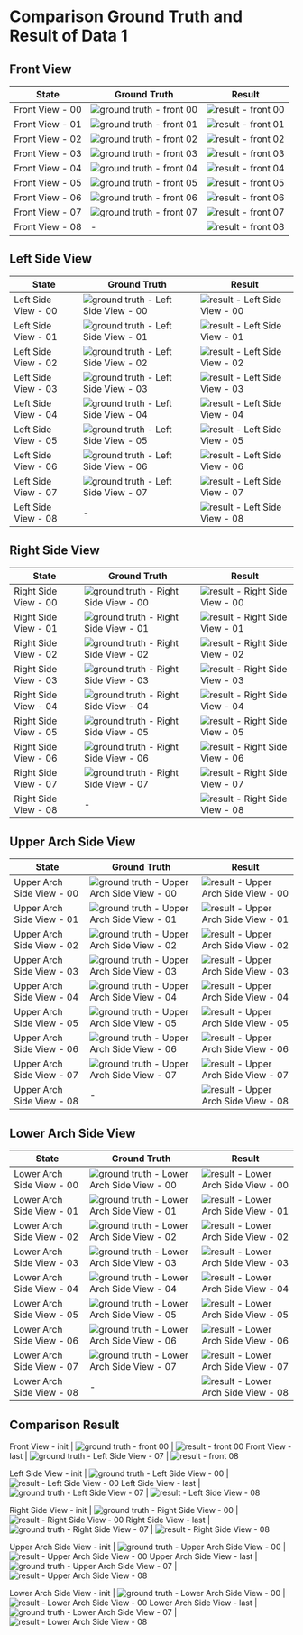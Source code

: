 # Comparison Ground Truth and Result of Data 1

## Front View
State | Ground Truth | Result
--- | --- | ---
Front View - 00 | ![ground truth - front 00](https://github.com/s-triar/tooth-aligner/blob/main/comparison_image/TOOTH_MOTION/SN/GT/SN/DEPAN%20-%2000.png?raw=true) | ![result - front 00](https://github.com/s-triar/tooth-aligner/blob/main/comparison_image/TOOTH_MOTION/SN/SC/SN/DEPAN%20-%2000.png)
Front View - 01 | ![ground truth - front 01](https://github.com/s-triar/tooth-aligner/blob/main/comparison_image/TOOTH_MOTION/SN/GT/SN/DEPAN%20-%2001.png?raw=true) | ![result - front 01](https://github.com/s-triar/tooth-aligner/blob/main/comparison_image/TOOTH_MOTION/SN/SC/SN/DEPAN%20-%2001.png)
Front View - 02 | ![ground truth - front 02](https://github.com/s-triar/tooth-aligner/blob/main/comparison_image/TOOTH_MOTION/SN/GT/SN/DEPAN%20-%2002.png?raw=true) | ![result - front 02](https://github.com/s-triar/tooth-aligner/blob/main/comparison_image/TOOTH_MOTION/SN/SC/SN/DEPAN%20-%2002.png)
Front View - 03 | ![ground truth - front 03](https://github.com/s-triar/tooth-aligner/blob/main/comparison_image/TOOTH_MOTION/SN/GT/SN/DEPAN%20-%2003.png?raw=true) | ![result - front 03](https://github.com/s-triar/tooth-aligner/blob/main/comparison_image/TOOTH_MOTION/SN/SC/SN/DEPAN%20-%2003.png)
Front View - 04 | ![ground truth - front 04](https://github.com/s-triar/tooth-aligner/blob/main/comparison_image/TOOTH_MOTION/SN/GT/SN/DEPAN%20-%2004.png?raw=true) | ![result - front 04](https://github.com/s-triar/tooth-aligner/blob/main/comparison_image/TOOTH_MOTION/SN/SC/SN/DEPAN%20-%2004.png)
Front View - 05 | ![ground truth - front 05](https://github.com/s-triar/tooth-aligner/blob/main/comparison_image/TOOTH_MOTION/SN/GT/SN/DEPAN%20-%2005.png?raw=true) | ![result - front 05](https://github.com/s-triar/tooth-aligner/blob/main/comparison_image/TOOTH_MOTION/SN/SC/SN/DEPAN%20-%2005.png)
Front View - 06 | ![ground truth - front 06](https://github.com/s-triar/tooth-aligner/blob/main/comparison_image/TOOTH_MOTION/SN/GT/SN/DEPAN%20-%2006.png?raw=true) | ![result - front 06](https://github.com/s-triar/tooth-aligner/blob/main/comparison_image/TOOTH_MOTION/SN/SC/SN/DEPAN%20-%2006.png)
Front View - 07 | ![ground truth - front 07](https://github.com/s-triar/tooth-aligner/blob/main/comparison_image/TOOTH_MOTION/SN/GT/SN/DEPAN%20-%2007.png?raw=true) | ![result - front 07](https://github.com/s-triar/tooth-aligner/blob/main/comparison_image/TOOTH_MOTION/SN/SC/SN/DEPAN%20-%2007.png)
Front View - 08 | - | ![result - front 08](https://github.com/s-triar/tooth-aligner/blob/main/comparison_image/TOOTH_MOTION/SN/SC/SN/DEPAN%20-%2008.png)

## Left Side View
State | Ground Truth | Result
--- | --- | ---
Left Side View - 00 | ![ground truth - Left Side View - 00](https://github.com/s-triar/tooth-aligner/blob/main/comparison_image/TOOTH_MOTION/SN/GT/SN/DARI%20KIRI%20-%2000.png?raw=true) | ![result - Left Side View - 00](https://github.com/s-triar/tooth-aligner/blob/main/comparison_image/TOOTH_MOTION/SN/SC/SN/DARI%20KIRI%20-%2000.png)
Left Side View - 01 | ![ground truth - Left Side View - 01](https://github.com/s-triar/tooth-aligner/blob/main/comparison_image/TOOTH_MOTION/SN/GT/SN/DARI%20KIRI%20-%2001.png?raw=true) | ![result - Left Side View - 01](https://github.com/s-triar/tooth-aligner/blob/main/comparison_image/TOOTH_MOTION/SN/SC/SN/DARI%20KIRI%20-%2001.png)
Left Side View - 02 | ![ground truth - Left Side View - 02](https://github.com/s-triar/tooth-aligner/blob/main/comparison_image/TOOTH_MOTION/SN/GT/SN/DARI%20KIRI%20-%2002.png?raw=true) | ![result - Left Side View - 02](https://github.com/s-triar/tooth-aligner/blob/main/comparison_image/TOOTH_MOTION/SN/SC/SN/DARI%20KIRI%20-%2002.png)
Left Side View - 03 | ![ground truth - Left Side View - 03](https://github.com/s-triar/tooth-aligner/blob/main/comparison_image/TOOTH_MOTION/SN/GT/SN/DARI%20KIRI%20-%2003.png?raw=true) | ![result - Left Side View - 03](https://github.com/s-triar/tooth-aligner/blob/main/comparison_image/TOOTH_MOTION/SN/SC/SN/DARI%20KIRI%20-%2003.png)
Left Side View - 04 | ![ground truth - Left Side View - 04](https://github.com/s-triar/tooth-aligner/blob/main/comparison_image/TOOTH_MOTION/SN/GT/SN/DARI%20KIRI%20-%2004.png?raw=true) | ![result - Left Side View - 04](https://github.com/s-triar/tooth-aligner/blob/main/comparison_image/TOOTH_MOTION/SN/SC/SN/DARI%20KIRI%20-%2004.png)
Left Side View - 05 | ![ground truth - Left Side View - 05](https://github.com/s-triar/tooth-aligner/blob/main/comparison_image/TOOTH_MOTION/SN/GT/SN/DARI%20KIRI%20-%2005.png?raw=true) | ![result - Left Side View - 05](https://github.com/s-triar/tooth-aligner/blob/main/comparison_image/TOOTH_MOTION/SN/SC/SN/DARI%20KIRI%20-%2005.png)
Left Side View - 06 | ![ground truth - Left Side View - 06](https://github.com/s-triar/tooth-aligner/blob/main/comparison_image/TOOTH_MOTION/SN/GT/SN/DARI%20KIRI%20-%2006.png?raw=true) | ![result - Left Side View - 06](https://github.com/s-triar/tooth-aligner/blob/main/comparison_image/TOOTH_MOTION/SN/SC/SN/DARI%20KIRI%20-%2006.png)
Left Side View - 07 | ![ground truth - Left Side View - 07](https://github.com/s-triar/tooth-aligner/blob/main/comparison_image/TOOTH_MOTION/SN/GT/SN/DARI%20KIRI%20-%2007.png?raw=true) | ![result - Left Side View - 07](https://github.com/s-triar/tooth-aligner/blob/main/comparison_image/TOOTH_MOTION/SN/SC/SN/DARI%20KIRI%20-%2007.png)
Left Side View - 08 | - | ![result - Left Side View - 08](https://github.com/s-triar/tooth-aligner/blob/main/comparison_image/TOOTH_MOTION/SN/SC/SN/DARI%20KIRI%20-%2008.png?raw=true)

## Right Side View
State | Ground Truth | Result
--- | --- | ---
Right Side View - 00 | ![ground truth - Right Side View - 00](https://github.com/s-triar/tooth-aligner/blob/main/comparison_image/TOOTH_MOTION/SN/GT/SN/DARI%20KANAN%20-%2000.png?raw=true) | ![result - Right Side View - 00](https://github.com/s-triar/tooth-aligner/blob/main/comparison_image/TOOTH_MOTION/SN/SC/SN/DARI%20KANAN%20-%2000.png)
Right Side View - 01 | ![ground truth - Right Side View - 01](https://github.com/s-triar/tooth-aligner/blob/main/comparison_image/TOOTH_MOTION/SN/GT/SN/DARI%20KANAN%20-%2001.png?raw=true) | ![result - Right Side View - 01](https://github.com/s-triar/tooth-aligner/blob/main/comparison_image/TOOTH_MOTION/SN/SC/SN/DARI%20KANAN%20-%2001.png)
Right Side View - 02 | ![ground truth - Right Side View - 02](https://github.com/s-triar/tooth-aligner/blob/main/comparison_image/TOOTH_MOTION/SN/GT/SN/DARI%20KANAN%20-%2002.png?raw=true) | ![result - Right Side View - 02](https://github.com/s-triar/tooth-aligner/blob/main/comparison_image/TOOTH_MOTION/SN/SC/SN/DARI%20KANAN%20-%2002.png)
Right Side View - 03 | ![ground truth - Right Side View - 03](https://github.com/s-triar/tooth-aligner/blob/main/comparison_image/TOOTH_MOTION/SN/GT/SN/DARI%20KANAN%20-%2003.png?raw=true) | ![result - Right Side View - 03](https://github.com/s-triar/tooth-aligner/blob/main/comparison_image/TOOTH_MOTION/SN/SC/SN/DARI%20KANAN%20-%2003.png)
Right Side View - 04 | ![ground truth - Right Side View - 04](https://github.com/s-triar/tooth-aligner/blob/main/comparison_image/TOOTH_MOTION/SN/GT/SN/DARI%20KANAN%20-%2004.png?raw=true) | ![result - Right Side View - 04](https://github.com/s-triar/tooth-aligner/blob/main/comparison_image/TOOTH_MOTION/SN/SC/SN/DARI%20KANAN%20-%2004.png)
Right Side View - 05 | ![ground truth - Right Side View - 05](https://github.com/s-triar/tooth-aligner/blob/main/comparison_image/TOOTH_MOTION/SN/GT/SN/DARI%20KANAN%20-%2005.png?raw=true) | ![result - Right Side View - 05](https://github.com/s-triar/tooth-aligner/blob/main/comparison_image/TOOTH_MOTION/SN/SC/SN/DARI%20KANAN%20-%2005.png)
Right Side View - 06 | ![ground truth - Right Side View - 06](https://github.com/s-triar/tooth-aligner/blob/main/comparison_image/TOOTH_MOTION/SN/GT/SN/DARI%20KANAN%20-%2006.png?raw=true) | ![result - Right Side View - 06](https://github.com/s-triar/tooth-aligner/blob/main/comparison_image/TOOTH_MOTION/SN/SC/SN/DARI%20KANAN%20-%2006.png)
Right Side View - 07 | ![ground truth - Right Side View - 07](https://github.com/s-triar/tooth-aligner/blob/main/comparison_image/TOOTH_MOTION/SN/GT/SN/DARI%20KANAN%20-%2007.png?raw=true) | ![result - Right Side View - 07](https://github.com/s-triar/tooth-aligner/blob/main/comparison_image/TOOTH_MOTION/SN/SC/SN/DARI%20KANAN%20-%2007.png)
Right Side View - 08 | - | ![result - Right Side View - 08](https://github.com/s-triar/tooth-aligner/blob/main/comparison_image/TOOTH_MOTION/SN/SC/SN/DARI%20KANAN%20-%2008.png?raw=true)

## Upper Arch Side View
State | Ground Truth | Result
--- | --- | ---
Upper Arch Side View - 00 | ![ground truth - Upper Arch Side View - 00](https://github.com/s-triar/tooth-aligner/blob/main/comparison_image/TOOTH_MOTION/SN/GT/SN/RAHANG%20ATAS%20-%2000.png?raw=true) | ![result - Upper Arch Side View - 00](https://github.com/s-triar/tooth-aligner/blob/main/comparison_image/TOOTH_MOTION/SN/SC/SN/RAHANG%20ATAS%20-%2000.png)
Upper Arch Side View - 01 | ![ground truth - Upper Arch Side View - 01](https://github.com/s-triar/tooth-aligner/blob/main/comparison_image/TOOTH_MOTION/SN/GT/SN/RAHANG%20ATAS%20-%2001.png?raw=true) | ![result - Upper Arch Side View - 01](https://github.com/s-triar/tooth-aligner/blob/main/comparison_image/TOOTH_MOTION/SN/SC/SN/RAHANG%20ATAS%20-%2001.png)
Upper Arch Side View - 02 | ![ground truth - Upper Arch Side View - 02](https://github.com/s-triar/tooth-aligner/blob/main/comparison_image/TOOTH_MOTION/SN/GT/SN/RAHANG%20ATAS%20-%2002.png?raw=true) | ![result - Upper Arch Side View - 02](https://github.com/s-triar/tooth-aligner/blob/main/comparison_image/TOOTH_MOTION/SN/SC/SN/RAHANG%20ATAS%20-%2002.png)
Upper Arch Side View - 03 | ![ground truth - Upper Arch Side View - 03](https://github.com/s-triar/tooth-aligner/blob/main/comparison_image/TOOTH_MOTION/SN/GT/SN/RAHANG%20ATAS%20-%2003.png?raw=true) | ![result - Upper Arch Side View - 03](https://github.com/s-triar/tooth-aligner/blob/main/comparison_image/TOOTH_MOTION/SN/SC/SN/RAHANG%20ATAS%20-%2003.png)
Upper Arch Side View - 04 | ![ground truth - Upper Arch Side View - 04](https://github.com/s-triar/tooth-aligner/blob/main/comparison_image/TOOTH_MOTION/SN/GT/SN/RAHANG%20ATAS%20-%2004.png?raw=true) | ![result - Upper Arch Side View - 04](https://github.com/s-triar/tooth-aligner/blob/main/comparison_image/TOOTH_MOTION/SN/SC/SN/RAHANG%20ATAS%20-%2004.png)
Upper Arch Side View - 05 | ![ground truth - Upper Arch Side View - 05](https://github.com/s-triar/tooth-aligner/blob/main/comparison_image/TOOTH_MOTION/SN/GT/SN/RAHANG%20ATAS%20-%2005.png?raw=true) | ![result - Upper Arch Side View - 05](https://github.com/s-triar/tooth-aligner/blob/main/comparison_image/TOOTH_MOTION/SN/SC/SN/RAHANG%20ATAS%20-%2005.png)
Upper Arch Side View - 06 | ![ground truth - Upper Arch Side View - 06](https://github.com/s-triar/tooth-aligner/blob/main/comparison_image/TOOTH_MOTION/SN/GT/SN/RAHANG%20ATAS%20-%2006.png?raw=true) | ![result - Upper Arch Side View - 06](https://github.com/s-triar/tooth-aligner/blob/main/comparison_image/TOOTH_MOTION/SN/SC/SN/RAHANG%20ATAS%20-%2006.png)
Upper Arch Side View - 07 | ![ground truth - Upper Arch Side View - 07](https://github.com/s-triar/tooth-aligner/blob/main/comparison_image/TOOTH_MOTION/SN/GT/SN/RAHANG%20ATAS%20-%2007.png?raw=true) | ![result - Upper Arch Side View - 07](https://github.com/s-triar/tooth-aligner/blob/main/comparison_image/TOOTH_MOTION/SN/SC/SN/RAHANG%20ATAS%20-%2007.png)
Upper Arch Side View - 08 | - | ![result - Upper Arch Side View - 08](https://github.com/s-triar/tooth-aligner/blob/main/comparison_image/TOOTH_MOTION/SN/SC/SN/RAHANG%20ATAS%20-%2008.png?raw=true)

## Lower Arch Side View
State | Ground Truth | Result
--- | --- | ---
Lower Arch Side View - 00 | ![ground truth - Lower Arch Side View - 00](https://github.com/s-triar/tooth-aligner/blob/main/comparison_image/TOOTH_MOTION/SN/GT/SN/RAHANG%20BAWAH%20-%2000.png?raw=true) | ![result - Lower Arch Side View - 00](https://github.com/s-triar/tooth-aligner/blob/main/comparison_image/TOOTH_MOTION/SN/SC/SN/RAHANG%20BAWAH%20-%2000.png)
Lower Arch Side View - 01 | ![ground truth - Lower Arch Side View - 01](https://github.com/s-triar/tooth-aligner/blob/main/comparison_image/TOOTH_MOTION/SN/GT/SN/RAHANG%20BAWAH%20-%2001.png?raw=true) | ![result - Lower Arch Side View - 01](https://github.com/s-triar/tooth-aligner/blob/main/comparison_image/TOOTH_MOTION/SN/SC/SN/RAHANG%20BAWAH%20-%2001.png)
Lower Arch Side View - 02 | ![ground truth - Lower Arch Side View - 02](https://github.com/s-triar/tooth-aligner/blob/main/comparison_image/TOOTH_MOTION/SN/GT/SN/RAHANG%20BAWAH%20-%2002.png?raw=true) | ![result - Lower Arch Side View - 02](https://github.com/s-triar/tooth-aligner/blob/main/comparison_image/TOOTH_MOTION/SN/SC/SN/RAHANG%20BAWAH%20-%2002.png)
Lower Arch Side View - 03 | ![ground truth - Lower Arch Side View - 03](https://github.com/s-triar/tooth-aligner/blob/main/comparison_image/TOOTH_MOTION/SN/GT/SN/RAHANG%20BAWAH%20-%2003.png?raw=true) | ![result - Lower Arch Side View - 03](https://github.com/s-triar/tooth-aligner/blob/main/comparison_image/TOOTH_MOTION/SN/SC/SN/RAHANG%20BAWAH%20-%2003.png)
Lower Arch Side View - 04 | ![ground truth - Lower Arch Side View - 04](https://github.com/s-triar/tooth-aligner/blob/main/comparison_image/TOOTH_MOTION/SN/GT/SN/RAHANG%20BAWAH%20-%2004.png?raw=true) | ![result - Lower Arch Side View - 04](https://github.com/s-triar/tooth-aligner/blob/main/comparison_image/TOOTH_MOTION/SN/SC/SN/RAHANG%20BAWAH%20-%2004.png)
Lower Arch Side View - 05 | ![ground truth - Lower Arch Side View - 05](https://github.com/s-triar/tooth-aligner/blob/main/comparison_image/TOOTH_MOTION/SN/GT/SN/RAHANG%20BAWAH%20-%2005.png?raw=true) | ![result - Lower Arch Side View - 05](https://github.com/s-triar/tooth-aligner/blob/main/comparison_image/TOOTH_MOTION/SN/SC/SN/RAHANG%20BAWAH%20-%2005.png)
Lower Arch Side View - 06 | ![ground truth - Lower Arch Side View - 06](https://github.com/s-triar/tooth-aligner/blob/main/comparison_image/TOOTH_MOTION/SN/GT/SN/RAHANG%20BAWAH%20-%2006.png?raw=true) | ![result - Lower Arch Side View - 06](https://github.com/s-triar/tooth-aligner/blob/main/comparison_image/TOOTH_MOTION/SN/SC/SN/RAHANG%20BAWAH%20-%2006.png)
Lower Arch Side View - 07 | ![ground truth - Lower Arch Side View - 07](https://github.com/s-triar/tooth-aligner/blob/main/comparison_image/TOOTH_MOTION/SN/GT/SN/RAHANG%20BAWAH%20-%2007.png?raw=true) | ![result - Lower Arch Side View - 07](https://github.com/s-triar/tooth-aligner/blob/main/comparison_image/TOOTH_MOTION/SN/SC/SN/RAHANG%20BAWAH%20-%2007.png)
Lower Arch Side View - 08 | - | ![result - Lower Arch Side View - 08](https://github.com/s-triar/tooth-aligner/blob/main/comparison_image/TOOTH_MOTION/SN/SC/SN/RAHANG%20BAWAH%20-%2008.png?raw=true)


## Comparison Result
Front View - init | ![ground truth - front 00](https://github.com/s-triar/tooth-aligner/blob/main/comparison_image/TOOTH_MOTION/SN/GT/SN/DEPAN%20-%2000.png?raw=true) | ![result - front 00](https://github.com/s-triar/tooth-aligner/blob/main/comparison_image/TOOTH_MOTION/SN/SC/SN/DEPAN%20-%2000.png)
Front View - last | ![ground truth - Left Side View - 07](https://github.com/s-triar/tooth-aligner/blob/main/comparison_image/TOOTH_MOTION/SN/GT/SN/DARI%20KIRI%20-%2007.png?raw=true) | ![result - front 08](https://github.com/s-triar/tooth-aligner/blob/main/comparison_image/TOOTH_MOTION/SN/SC/SN/DEPAN%20-%2008.png)

Left Side View - init | ![ground truth - Left Side View - 00](https://github.com/s-triar/tooth-aligner/blob/main/comparison_image/TOOTH_MOTION/SN/GT/SN/DARI%20KIRI%20-%2000.png?raw=true) | ![result - Left Side View - 00](https://github.com/s-triar/tooth-aligner/blob/main/comparison_image/TOOTH_MOTION/SN/SC/SN/DARI%20KIRI%20-%2000.png)
Left Side View - last | ![ground truth - Left Side View - 07](https://github.com/s-triar/tooth-aligner/blob/main/comparison_image/TOOTH_MOTION/SN/GT/SN/DARI%20KIRI%20-%2007.png?raw=true) | ![result - Left Side View - 08](https://github.com/s-triar/tooth-aligner/blob/main/comparison_image/TOOTH_MOTION/SN/SC/SN/DARI%20KIRI%20-%2008.png?raw=true)

Right Side View - init | ![ground truth - Right Side View - 00](https://github.com/s-triar/tooth-aligner/blob/main/comparison_image/TOOTH_MOTION/SN/GT/SN/DARI%20KANAN%20-%2000.png?raw=true) | ![result - Right Side View - 00](https://github.com/s-triar/tooth-aligner/blob/main/comparison_image/TOOTH_MOTION/SN/SC/SN/DARI%20KANAN%20-%2000.png)
Right Side View - last | ![ground truth - Right Side View - 07](https://github.com/s-triar/tooth-aligner/blob/main/comparison_image/TOOTH_MOTION/SN/GT/SN/DARI%20KANAN%20-%2007.png?raw=true) | ![result - Right Side View - 08](https://github.com/s-triar/tooth-aligner/blob/main/comparison_image/TOOTH_MOTION/SN/SC/SN/DARI%20KANAN%20-%2008.png?raw=true)

Upper Arch Side View - init | ![ground truth - Upper Arch Side View - 00](https://github.com/s-triar/tooth-aligner/blob/main/comparison_image/TOOTH_MOTION/SN/GT/SN/RAHANG%20ATAS%20-%2000.png?raw=true) | ![result - Upper Arch Side View - 00](https://github.com/s-triar/tooth-aligner/blob/main/comparison_image/TOOTH_MOTION/SN/SC/SN/RAHANG%20ATAS%20-%2000.png)
Upper Arch Side View - last | ![ground truth - Upper Arch Side View - 07](https://github.com/s-triar/tooth-aligner/blob/main/comparison_image/TOOTH_MOTION/SN/GT/SN/RAHANG%20ATAS%20-%2007.png?raw=true) | ![result - Upper Arch Side View - 08](https://github.com/s-triar/tooth-aligner/blob/main/comparison_image/TOOTH_MOTION/SN/SC/SN/RAHANG%20ATAS%20-%2008.png?raw=true)

Lower Arch Side View - init | ![ground truth - Lower Arch Side View - 00](https://github.com/s-triar/tooth-aligner/blob/main/comparison_image/TOOTH_MOTION/SN/GT/SN/RAHANG%20BAWAH%20-%2000.png?raw=true) | ![result - Lower Arch Side View - 00](https://github.com/s-triar/tooth-aligner/blob/main/comparison_image/TOOTH_MOTION/SN/SC/SN/RAHANG%20BAWAH%20-%2000.png)
Lower Arch Side View - last | ![ground truth - Lower Arch Side View - 07](https://github.com/s-triar/tooth-aligner/blob/main/comparison_image/TOOTH_MOTION/SN/GT/SN/RAHANG%20BAWAH%20-%2007.png?raw=true) | ![result - Lower Arch Side View - 08](https://github.com/s-triar/tooth-aligner/blob/main/comparison_image/TOOTH_MOTION/SN/SC/SN/RAHANG%20BAWAH%20-%2008.png?raw=true)
